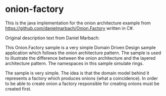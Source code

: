 # onion-factory
This is the java implementation for the onion architecture example from https://github.com/danielmarbach/Onion.Factory written in C#.


Original description text from Daniel Marbach:

This Onion.Factory sample is a very simple Domain Driven Design sample application which follows the onion architecture pattern. The sample is used to illustrate the difference between the onion architecture and the layered architecture pattern. The namespaces in this sample simulate rings.

The sample is very simple. The idea is that the domain model behind it represents a factory which produces onions (what a coincidence). In order to be able to create onion a factory responsible for creating onions must be created first.
